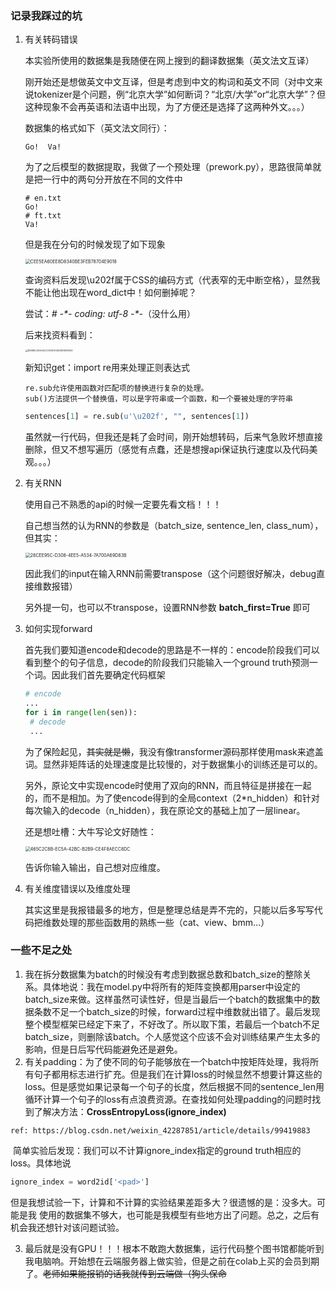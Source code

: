 ### 记录我踩过的坑

1. 有关转码错误

   本实验所使用的数据集是我随便在网上搜到的翻译数据集（英文法文互译）

   刚开始还是想做英文中文互译，但是考虑到中文的构词和英文不同（对中文来说tokenizer是个问题，例“北京大学”如何断词？“北京/大学”or“北京大学”？但这种现象不会再英语和法语中出现，为了方便还是选择了这两种外文。。。）

   数据集的格式如下（英文法文同行）：

   ```
   Go!	Va!
   ```

   为了之后模型的数据提取，我做了一个预处理（prework.py），思路很简单就是把一行中的两句分开放在不同的文件中

   ```
   # en.txt
   Go!
   # ft.txt
   Va!
   ```

   但是我在分句的时候发现了如下现象

   <img src="/Users/dbdxzwh/Library/Containers/com.tencent.qq/Data/Library/Caches/Images/CEE5EA60EE8D8340BE3FEB78704E9018.png" alt="CEE5EA60EE8D8340BE3FEB78704E9018" style="zoom:50%;" />

   查询资料后发现\u202f属于CSS的编码方式（代表窄的无中断空格），显然我不能让他出现在word_dict中！如何删掉呢？

   尝试：*# -\*- coding: utf-8 -\*-*（没什么用）

   后来找资料看到：

   <img src="/Users/dbdxzwh/Library/Containers/com.tencent.qq/Data/Library/Caches/Images/DD5B5C404A42CC9C5F634D41DD639124.jpg" alt="DD5B5C404A42CC9C5F634D41DD639124" style="zoom:25%;" />

   新知识get：import re用来处理正则表达式

   ```
   re.sub允许使用函数对匹配项的替换进行复杂的处理。
   sub()方法提供一个替换值，可以是字符串或一个函数，和一个要被处理的字符串
   ```

   ```python
   sentences[1] = re.sub(u'\u202f', "", sentences[1])
   ```

   虽然就一行代码，但我还是耗了会时间，刚开始想转码，后来气急败坏想直接删除，但又不想写遍历（感觉有点蠢，还是想搜api保证执行速度以及代码美观。。。）

2. 有关RNN

   使用自己不熟悉的api的时候一定要先看文档！！！

   自己想当然的认为RNN的参数是（batch_size, sentence_len, class_num），但其实：

   <img src="/Users/dbdxzwh/Library/Containers/com.tencent.qq/Data/Library/Application Support/QQ/Users/2804272906/QQ/Temp.db/28CEE95C-D308-4EE5-A534-7A700A69D83B.png" alt="28CEE95C-D308-4EE5-A534-7A700A69D83B" style="zoom:50%;" />

   因此我们的input在输入RNN前需要transpose（这个问题很好解决，debug直接维数报错）

   另外提一句，也可以不transpose，设置RNN参数 **batch_first=True** 即可

3. 如何实现forward

   首先我们要知道encode和decode的思路是不一样的：encode阶段我们可以看到整个的句子信息，decode的阶段我们只能输入一个ground truth预测一个词。因此我们首先要确定代码框架

   ```python
   # encode
   ...
   for i in range(len(sen)):
   	# decode
   	...
   ```

   为了保险起见，~~其实就是懒~~，我没有像transformer源码那样使用mask来遮盖词。显然非矩阵话的处理速度是比较慢的，对于数据集小的训练还是可以的。

   另外，原论文中实现encode时使用了双向的RNN，而且特征是拼接在一起的，而不是相加。为了使encode得到的全局context（2*n_hidden）和针对每次输入的decode（n_hidden），我在原论文的基础上加了一层linear。

   还是想吐槽：大牛写论文好随性：

   <img src="/Users/dbdxzwh/Library/Containers/com.tencent.qq/Data/Library/Application Support/QQ/Users/2804272906/QQ/Temp.db/465C2C8B-EC5A-42BC-B2B9-CE4F8AECC8DC.png" alt="465C2C8B-EC5A-42BC-B2B9-CE4F8AECC8DC" style="zoom:50%;" />

   告诉你输入输出，自己想对应维度。

4. 有关维度错误以及维度处理

   其实这里是我报错最多的地方，但是整理总结是弄不完的，只能以后多写写代码把维数处理的那些函数用的熟练一些（cat、view、bmm...）

### 一些不足之处

1. 我在拆分数据集为batch的时候没有考虑到数据总数和batch_size的整除关系。具体地说：我在model.py中将所有的矩阵变换都用parser中设定的batch_size来做。这样虽然可读性好，但是当最后一个batch的数据集中的数据条数不足一个batch_size的时候，forward过程中维数就出错了。最后发现整个模型框架已经定下来了，不好改了。所以取下策，若最后一个batch不足batch_size，则删除该batch。个人感觉这个应该不会对训练结果产生太多的影响，但是日后写代码能避免还是避免。
2. 有关padding：为了使不同的句子能够放在一个batch中按矩阵处理，我将所有句子都用<pad>标志进行扩充。但是我们在计算loss的时候显然不想要计算这些<pad>的loss。但是感觉如果记录每一个句子的长度，然后根据不同的sentence_len用循环计算一个句子的loss有点浪费资源。在查找如何处理padding的问题时找到了解决方法：**CrossEntropyLoss(ignore_index)**

```
ref: https://blog.csdn.net/weixin_42287851/article/details/99419883
```

​		简单实验后发现：我们可以不计算ignore_index指定的ground truth相应的loss。具体地说

```python
ignore_index = word2id['<pad>']
```

​		但是我想试验一下，计算<pad>和不计算<pad>的实验结果差距多大？很遗憾的是：没多大。可能是我		使用的数据集不够大，也可能是我模型有些地方出了问题。总之，之后有机会我还想针对该问题试验。

3. 最后就是没有GPU！！！根本不敢跑大数据集，运行代码整个图书馆都能听到我电脑响。开始想在云端服务器上做实验，但是之前在colab上买的会员到期了。~~老师如果能报销的话我就传到云端做（狗头保命~~

